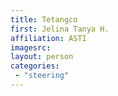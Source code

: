 ```yaml
---
title: Tetangco
first: Jelina Tanya H. 
affiliation: ASTI
imagesrc: 
layout: person
categories:
 - "steering"
---
```


